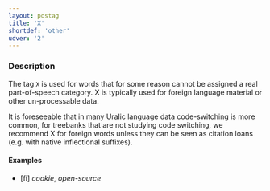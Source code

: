 ```yaml
---
layout: postag
title: 'X'
shortdef: 'other'
udver: '2'
---
```


### Description

The tag `X` is used for words that for some reason cannot be assigned a real
part-of-speech category. X is typically used for foreign language material or
other un-processable data.

It is foreseeable that in many Uralic language data code-switching is more
common, for treebanks that are not studying code switching, we recommend X for
foreign words unless they can be seen as citation loans (e.g. with native
inflectional suffixes).

#### Examples

* [fi] _cookie_, _open-source_


<!-- Interlanguage links updated Pá kvě 14 11:08:26 CEST 2021 -->
